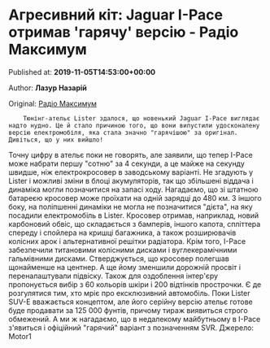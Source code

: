
# Агресивний кіт: Jaguar I-Pace отримав 'гарячу' версію - Радіо Максимум

Published at: **2019-11-05T14:53:00+00:00**

Author: **Лазур Назарій**

Original: [Радіо Максимум](https://maximum.fm/agresivnij-kit-jaguar-i-pace-otrimav-garyachu-versiyu_n169098)


        Тюнінг-ательє Lister здалося, що новенький Jaguar I-Pace виглядає надто нудно. Це й стало причиною того, що вони випустили удосконалену версію електромобіля, яка стала значно "гарячішою" за оригінал. Дивіться, що у них вийшло!
      
Точну цифру в ательє поки не говорять, але заявили, що тепер I-Pace може набрати першу "сотню" за 4 секунди, а це майже на секунду швидше, ніж електрокросовер в заводському варіанті. Не згадують у Lister і можливі зміни в блоці акумуляторів, так що збільшені віддача і динаміка могли позначитися на запасі ходу. Нагадаємо, що зі штатною батареєю кросовер може проїхати на одній зарядці до 480 км.
З іншого боку, на поліпшенні динаміки не могла не позначитися "дієта", на яку посадили електромобіль в Lister. Кросовер отримав, наприклад, новий карбоновий обвіс, що складається з бамперів, іншого капота, спліттера спереду і спойлера на кришці багажника, а також розширювачів колісних арок і альтернативної решітки радіатора. Крім того, I-Pace забезпечили титановими колісними дисками і вуглекерамічними гальмівними дисками. Стверджується, що кросовер полегшав щонайменше на центнер. А ще йому зменшили дорожній просвіт і переналаштували підвіску. Також для оздоблення інтер'єру пропонується вибір з 60 кольорів шкіри і 200 відтінків прострочки. Є де розгулятися тим, хто мріє про ексклюзивний автомобіль.
Поки Lister SUV-E вважається концептом, але його серійну версію ательє готове буде продавати за 125 000 фунтів, причому тираж виявиться строго обмежений. А ми ж нагадаємо, що в недалекому майбутньому в I-Pace з'явиться і офіційний "гарячий" варіант з позначенням SVR.
Джерело: Motor1
